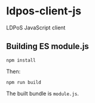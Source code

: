 # ldpos-client-js
LDPoS JavaScript client

## Building ES module.js

```
npm install
```

Then:

```
npm run build
```

The built bundle is `module.js`.

